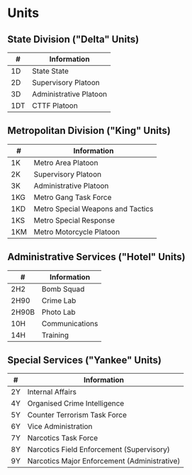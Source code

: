 # Units

## State Division ("Delta" Units)

\# | Information
-- | --
1D | State State
2D | Supervisory Platoon
3D | Administrative Platoon
1DT | CTTF Platoon

## Metropolitan Division ("King" Units)

\# | Information
-- | --
1K | Metro Area Platoon
2K | Supervisory Platoon
3K | Administrative Platoon
1KG | Metro Gang Task Force
1KD | Metro Special Weapons and Tactics
1KS | Metro Special Response
1KM | Metro Motorcycle Platoon

## Administrative Services ("Hotel" Units)

\# | Information
-- | --
2H2 | Bomb Squad
2H90 | Crime Lab
2H90B | Photo Lab
10H | Communications
14H | Training

## Special Services ("Yankee" Units)

\# | Information
-- | --
2Y | Internal Affairs
4Y | Organised Crime Intelligence
5Y | Counter Terrorism Task Force
6Y | Vice Administration
7Y | Narcotics Task Force
8Y | Narcotics Field Enforcement (Supervisory)
9Y | Narcotics Major Enforcement (Administrative)
